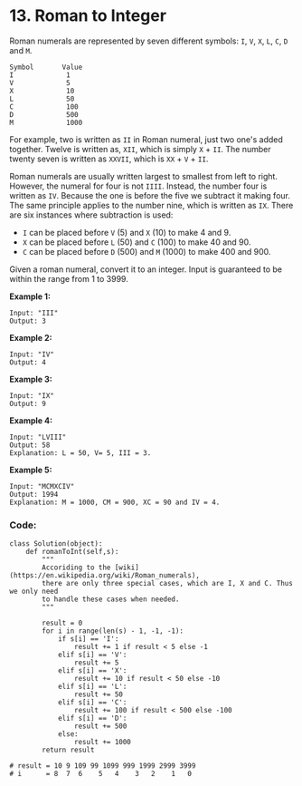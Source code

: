# 13. Roman to Integer

 Roman numerals are represented by seven different symbols: `I`, `V`, `X`, `L`, `C`, `D` and `M`.

```text
Symbol       Value
I             1
V             5
X             10
L             50
C             100
D             500
M             1000
```

For example, two is written as `II` in Roman numeral, just two one's added together. Twelve is written as, `XII`, which is simply `X` + `II`. The number twenty seven is written as `XXVII`, which is `XX` + `V` + `II`.

Roman numerals are usually written largest to smallest from left to right. However, the numeral for four is not `IIII`. Instead, the number four is written as `IV`. Because the one is before the five we subtract it making four. The same principle applies to the number nine, which is written as `IX`. There are six instances where subtraction is used:

* `I` can be placed before `V` \(5\) and `X` \(10\) to make 4 and 9. 
* `X` can be placed before `L` \(50\) and `C` \(100\) to make 40 and 90. 
* `C` can be placed before `D` \(500\) and `M` \(1000\) to make 400 and 900.

Given a roman numeral, convert it to an integer. Input is guaranteed to be within the range from 1 to 3999.

**Example 1:**

```text
Input: "III"
Output: 3
```

**Example 2:**

```text
Input: "IV"
Output: 4
```

**Example 3:**

```text
Input: "IX"
Output: 9
```

**Example 4:**

```text
Input: "LVIII"
Output: 58
Explanation: L = 50, V= 5, III = 3.
```

**Example 5:**

```text
Input: "MCMXCIV"
Output: 1994
Explanation: M = 1000, CM = 900, XC = 90 and IV = 4.
```

### Code:

```text
class Solution(object):
    def romanToInt(self,s):
        """
        Accoriding to the [wiki] (https://en.wikipedia.org/wiki/Roman_numerals),
        there are only three special cases, which are I, X and C. Thus we only need
        to handle these cases when needed.
        """
   
        result = 0
        for i in range(len(s) - 1, -1, -1):
            if s[i] == 'I':
                result += 1 if result < 5 else -1
            elif s[i] == 'V':
        	    result += 5
            elif s[i] == 'X':
        	    result += 10 if result < 50 else -10
            elif s[i] == 'L':
        	    result += 50 
            elif s[i] == 'C':
        	    result += 100 if result < 500 else -100
            elif s[i] == 'D':
        	    result += 500
            else:
        	    result += 1000
        return result
```

```text
# result = 10 9 109 99 1099 999 1999 2999 3999
# i      = 8  7  6    5   4    3   2    1   0
```

